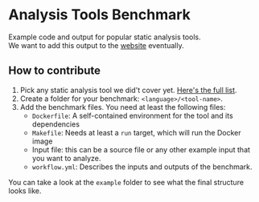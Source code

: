 # Analysis Tools Benchmark

Example code and output for popular static analysis tools.  
We want to add this output to the [website](https://analysis-tools.dev/) eventually.

## How to contribute

1. Pick any static analysis tool we did't cover yet. [Here's the full list](https://github.com/analysis-tools-dev/static-analysis).
2. Create a folder for your benchmark: `<language>/<tool-name>`.
3. Add the benchmark files. You need at least the following files:
   * `Dockerfile`: A self-contained environment for the tool and its dependencies
   * `Makefile`: Needs at least a `run` target, which will run the Docker image
   * Input file: this can be a source file or any other example input that you want to analyze.
   * `workflow.yml`: Describes the inputs and outputs of the benchmark.

You can take a look at the `example` folder to see what the final structure looks like.
